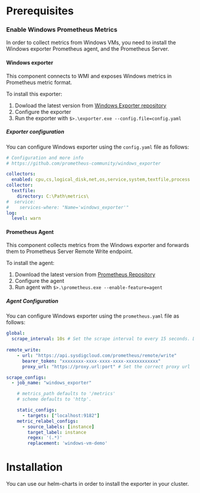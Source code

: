 # Prerequisites

### Enable Windows Prometheus Metrics

In order to collect metrics from Windows VMs, you need to install the Windows exporter Prometheus agent, and the Prometheus Server.

#### Windows exporter

This component connects to WMI and exposes Windows metrics in Prometheus metric format.

To install this exporter: 
 1. Dowload the latest version from [Windows Exporter repository](https://github.com/prometheus-community/windows_exporter/releases)
 2. Configure the exporter
 3. Run the exporter with `$>.\exporter.exe --config.file=config.yaml`

##### Exporter configuration

You can configure Windows exporter using the `config.yaml` file as follows:

```yaml
# Configuration and more info
# https://github.com/prometheus-community/windows_exporter

collectors:
  enabled: cpu,cs,logical_disk,net,os,service,system,textfile,process
collector:
  textfile:
    directory: C:\Path\metrics\
#  service:
#    services-where: "Name='windows_exporter'"
log:
  level: warn
```

#### Prometheus Agent

This component collects metrics from the Windows exporter and forwards them to Prometheus Server Remote Write endpoint.

To install the agent:
 1. Download the latest version from [Prometheus Repository](https://github.com/prometheus/prometheus/releases)
 2. Configure the agent
 3. Run agent with `$>.\prometheus.exe --enable-feature=agent`

##### Agent Configuration

You can configure Windows exporter using the `prometheus.yaml` file as follows:
```yaml
global:
  scrape_interval: 10s # Set the scrape interval to every 15 seconds. Default is every 1 minute.
  
remote_write:
    - url: "https://api.sysdigcloud.com/prometheus/remote/write"
      bearer_token: "xxxxxxxx-xxxx-xxxx-xxxx-xxxxxxxxxxxx"
      proxy_url: "https://proxy.url:port" # Set the correct proxy url

scrape_configs:
  - job_name: "windows_exporter"

    # metrics_path defaults to '/metrics'
    # scheme defaults to 'http'.

    static_configs:
      - targets: ["localhost:9182"]
    metric_relabel_configs:
      - source_labels: [instance]
        target_label: instance
        regex: '(.*)'
        replacement: 'windows-vm-demo'
```


# Installation

You can use our helm-charts in order to install the exporter in your cluster.